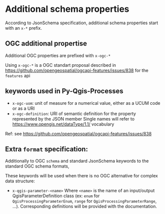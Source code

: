 
# Additional schema properties

According to JsonSchema specification, additional schema
properties start with an `x-*` prefix.

## OGC additional propertise

Additional OGC properties are prefixed  with `x-ogc-*`

Using `x-ogc-*` is a OGC standart proposal described  in https://github.com/opengeospatial/ogcapi-features/issues/838 for the `features` api

## keywords used in Py-Qgis-Processes

* `x-ogc-uom`: unit of measure for a numerical value, either as a UCUM code or as a URI
* `x-ogc-definition`: URI of semantic definition for the property represented by the JSON member
        Single names will refer to https://www.opengis.net/dataType/1.1/ vocabulary

Ref: see https://github.com/opengeospatial/ogcapi-features/issues/838

## Extra `format` specification:

Additionally to OGC `schema` and standard JsonSchema keywords to the standard OGC schema formats,

These keywords will be used when there is no OGC alternative for complex data structure:

* `x-qgis-parameter-<name>` Where `<name>` is the name of an input/output QgisParameterDefinition
   class (ex: `enum` for `QgisProcessingParameterEnum`, `range` for `QgisProcessingParameterRange`,
   ...).
   Corresponding definitions will be provided with the documentation.
